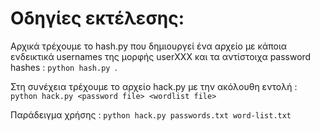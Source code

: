 
# Οδηγίες εκτέλεσης:


Aρχικά τρέχουμε το  hash.py που δημιουργεί ένα αρχείο με κάποια ενδεικτικά usernames της μορφής userXXX και τα αντίστοιχα password hashes : ```python hash.py ```.

Στη συνέχεια τρέχουμε το αρχείο hack.py με την ακόλουθη εντολή : ```python hack.py <password file> <wordlist file> ``` 

Παράδειγμα χρήσης : ```python hack.py passwords.txt word-list.txt ```

